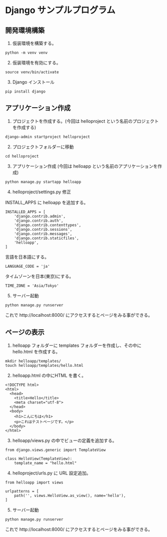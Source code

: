 # Django サンプルプログラム
## 開発環境構築
1. 仮装環境を構築する。
```
python -m venv venv
```
2. 仮装環境を有効にする。
```
source venv/bin/activate
```
3. Django インストール
```
pip install django
```

## アプリケーション作成
1. プロジェクトを作成する。(今回は helloproject という名前のプロジェクトを作成する)
```
django-admin startproject helloproject
```
2. プロジェクトフォルダーに移動
```
cd helloproject
```
3. アプリケーション作成 (今回は helloapp という名前のアプリケーションを作成)
```
python manage.py startapp helloapp
```
4. helloproject/settings.py 修正

INSTALL_APPS に helloapp を追加する。
```
INSTALLED_APPS = [
    'django.contrib.admin',
    'django.contrib.auth',
    'django.contrib.contenttypes',
    'django.contrib.sessions',
    'django.contrib.messages',
    'django.contrib.staticfiles',
    'helloapp',
]
```

言語を日本語にする。
```
LANGUAGE_CODE = 'ja'
```

タイムゾーンを日本(東京)にする。
```
TIME_ZONE = 'Asia/Tokyo'
```
5. サーバー起動
```
python manage.py runserver
```
これで http://localhost:8000/ にアクセスするとページをみる事ができる。

## ページの表示
1. helloapp フォルダーに templates フォルダーを作成し、その中に hello.html を作成する。
```
mkdir helloapp/templates/
touch helloapp/templates/hello.html
```
2. helloapp.html の中にHTML を書く。
```
<!DOCTYPE html>
<html>
  <head>
    <title>Hello</title>
    <meta charset="utf-8">
  </head>
  <body>
    <h1>こんにちは</h1>
    <p>これはテストページです。</p>
  </body>
</html>
```
3. helloapp/views.py の中でビューの定義を追加する。
```
from django.views.generic import TemplateView

class HelloView(TemplateView):
    template_name = "hello.html"
```
4. helloproject/urls.py に URL 設定追加。
```
from helloapp import views

urlpatterns = [
    path('', views.HelloView.as_view(), name='hello'),
]
```
5. サーバー起動
```
python manage.py runserver
```
これで http://localhost:8000/ にアクセスするとページをみる事ができる。

